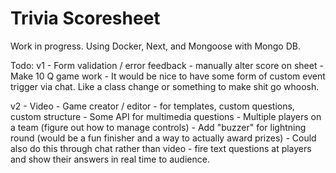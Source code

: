 # Trivia Scoresheet

Work in progress. Using Docker, Next, and Mongoose with Mongo DB.

Todo:
 v1
    - Form validation / error feedback
    - manually alter score on sheet
    - Make 10 Q game work
    - It would be nice to have some form of custom event trigger via chat. Like a class change or something to make shit go whoosh.

 v2
    - Video
    - Game creator / editor - for templates, custom questions, custom structure
    - Some API for multimedia questions
    - Multiple players on a team (figure out how to manage controls)
    - Add "buzzer" for lightning round (would be a fun finisher and a way to actually award prizes)
    - Could also do this through chat rather than video - fire text questions at players and show their answers in real time to audience.
